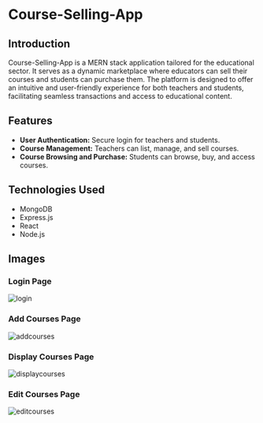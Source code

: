 # Course-Selling-App

## Introduction
Course-Selling-App is a MERN stack application tailored for the educational sector. It serves as a dynamic marketplace where educators can sell their courses and students can purchase them. The platform is designed to offer an intuitive and user-friendly experience for both teachers and students, facilitating seamless transactions and access to educational content.

## Features
- **User Authentication:** Secure login for teachers and students.
- **Course Management:** Teachers can list, manage, and sell courses.
- **Course Browsing and Purchase:** Students can browse, buy, and access courses.

## Technologies Used
- MongoDB 
- Express.js
- React
- Node.js

## Images
### Login Page
  
![login](https://github.com/Varchasva45/Course-Selling-app/assets/97362029/f5c67e64-9471-40ff-a475-d5c965689594)






### Add Courses Page
  
![addcourses](https://github.com/Varchasva45/Course-Selling-app/assets/97362029/301a997b-5710-43bf-9c48-8bf2e5a55e28)








### Display Courses Page

![displaycourses](https://github.com/Varchasva45/Course-Selling-app/assets/97362029/73f0ee77-db60-47d9-a145-a0a84c50c3cb)






### Edit Courses Page
  
![editcourses](https://github.com/Varchasva45/Course-Selling-app/assets/97362029/9232d066-463f-4f0b-a4ad-80cc1291f575)

